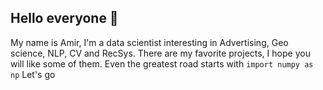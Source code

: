 ## Hello everyone 👋
My name is Amir, I'm a data scientist interesting in Advertising, Geo science, NLP, CV and RecSys. There are my favorite projects, I hope you will like some of them.
Even the greatest road starts with 
```import numpy as np```
Let's go
